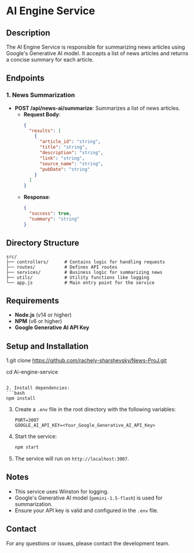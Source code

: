 # AI Engine Service

## Description
The AI Engine Service is responsible for summarizing news articles using Google's Generative AI model. 
It accepts a list of news articles and returns a concise summary for each article.

## Endpoints
### 1. News Summarization
- **POST /api/news-ai/summarize**: Summarizes a list of news articles.
  - **Request Body**:
    ```json
    {
      "results": [
        {
          "article_id": "string",
          "title": "string",
          "description": "string",
          "link": "string",
          "source_name": "string",
          "pubDate": "string"
        }
      ]
    }
    ```
  - **Response**:
    ```json
    {
      "success": true,
      "summary": "string"
    }
    ```

## Directory Structure
```
src/
├── controllers/      # Contains logic for handling requests
├── routes/           # Defines API routes
├── services/         # Business logic for summarizing news
├── utils/            # Utility functions like logging
└── app.js            # Main entry point for the service
```

## Requirements
- **Node.js** (v14 or higher)
- **NPM** (v6 or higher)
- **Google Generative AI API Key**

## Setup and Installation
1.git clone https://github.com/rachely-sharshevsky/News-ProJ.git


   cd Ai-engine-service
   ```

2. Install dependencies:
   ```bash
   npm install
   ```

3. Create a `.env` file in the root directory with the following variables:
   ```
   PORT=3007
   GOOGLE_AI_API_KEY=<Your_Google_Generative_AI_API_Key>
   ```

4. Start the service:
   ```bash
   npm start
   ```

5. The service will run on `http://localhost:3007`.

## Notes
- This service uses Winston for logging.
- Google's Generative AI model (`gemini-1.5-flash`) is used for summarization.
- Ensure your API key is valid and configured in the `.env` file.

## Contact
For any questions or issues, please contact the development team.